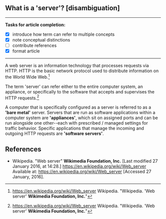 ## What is a 'server'? [disambiguation]

---

**Tasks for article completion:**

- [x] introduce how term can refer to multiple concepts
- [x] note conceptual distinctions
- [ ] contribute references
- [x] format article

---

A web server is an information technology that processes requests via HTTP. HTTP is the basic network protocol used to distribute information on the World Wide Web.[^wikipedia]

The term 'server' can refer either to the entire computer system, an appliance, or specifically to the software that accepts and supervises the HTTP requests.[^wikipedia]

A computer that is specifically configured as a server is referred to as a **'bare metal'** server. Servers that are run as software applications within a computer system are **'appliances'**, which sit on assigned ports and can be run alongside one other--each with prescribed / managed settings for traffic behavior.  Specific applications that manage the incoming and outgoing HTTP requests are **'software servers'**.

## References

* Wikipedia. "Web server" **Wikimedia Foundation, Inc.** [Last modified 27 January 2016, at 14:28.] https://en.wikipedia.org/wiki/Web_server Available at: https://en.wikipedia.org/wiki/Web_server [Accessed 27 January, 2016].

[^wikipedia]: https://en.wikipedia.org/wiki/Web_server Wikipedia. "Wikipedia. 'Web server' **Wikimedia Foundation, Inc.**"

